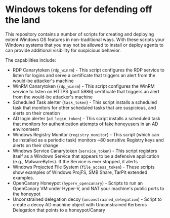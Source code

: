 # Windows tokens for defending off the land

This repository contains a number of scripts for creating and deploying extent Windows OS features in non-traditional ways.
With these scripts your Windows systems that you may not be allowed to install or deploy agents to can provide additional 
visibility for suspicious behavior.

The capabilities include:
- RDP Canarytoken (`rdp_winrm`) - This script configures the RDP service to listen for logins and serve a certificate that triggers an alert from the would-be attacker's machine
- WinRM Canarytoken (`rdp_winrm`) - This script configures the WinRM service to listen on HTTPS (port 5986) certificate that triggers an alert from the would-be attacker's machine
- Scheduled Task alerter (`task_token`) - This script installs a scheduled task that monitors for other scheduled tasks that are suspicious, and alerts on their creation
- AD login alerter (`ad_login_token`) - This script installs a scheduled task that monitors for authentication attempts of fake honeyusers in an AD environment
- Windows Registry Monitor (`registry_monitor`) - This script (which can be installed as a periodic task) monitors ~80 sensitive Registry keys and alerts on their change
- Windows Service Canarytoken (`service_token`) - This script registers itself as a Windows Service that appears to be a defensive application (e.g., MalwareBytes). If the Service is ever stopped, it alerts
- Windows Projected File System (`file_access_token`) - These scripts show examples of Windows ProjFS, SMB Share, TarPit extended examples.
- OpenCanary Honeypot (`hyperv_opencanary`) - Scripts to run an OpenCanary VM under Hyper-V, and NAT your machine's public ports to the honeypot
- Unconstrained delegation decoy (`unconstrained_delegation`) - Script to create a decoy AD machine object with Unconstrained Kerberos Delegation that points to a honeypot/Canary
